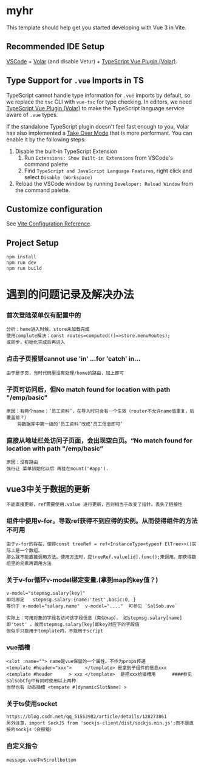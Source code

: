 # myhr

This template should help get you started developing with Vue 3 in Vite.

## Recommended IDE Setup

[VSCode](https://code.visualstudio.com/) + [Volar](https://marketplace.visualstudio.com/items?itemName=Vue.volar) (and disable Vetur) + [TypeScript Vue Plugin (Volar)](https://marketplace.visualstudio.com/items?itemName=Vue.vscode-typescript-vue-plugin).

## Type Support for `.vue` Imports in TS

TypeScript cannot handle type information for `.vue` imports by default, so we replace the `tsc` CLI with `vue-tsc` for type checking. In editors, we need [TypeScript Vue Plugin (Volar)](https://marketplace.visualstudio.com/items?itemName=Vue.vscode-typescript-vue-plugin) to make the TypeScript language service aware of `.vue` types.

If the standalone TypeScript plugin doesn't feel fast enough to you, Volar has also implemented a [Take Over Mode](https://github.com/johnsoncodehk/volar/discussions/471#discussioncomment-1361669) that is more performant. You can enable it by the following steps:

1. Disable the built-in TypeScript Extension
    1) Run `Extensions: Show Built-in Extensions` from VSCode's command palette
    2) Find `TypeScript and JavaScript Language Features`, right click and select `Disable (Workspace)`
2. Reload the VSCode window by running `Developer: Reload Window` from the command palette.

## Customize configuration

See [Vite Configuration Reference](https://vitejs.dev/config/).

## Project Setup
```sh
npm install
npm run dev
npm run build
```
# 遇到的问题记录及解决办法
### 首次登陆菜单仅有配置中的
    分析：home进入时候，store未加载完成
    使用complute解决：const routes=computed(()=>store.menuRoutes);
    或同步，初始化完成后再进入
### 点击子页报错cannot use 'in' ...for 'catch' in...
    由于是子页，当时代码里没有处理/home的路由，加上即可
### 子页可访问后，但No match found for location with path "/emp/basic"
    原因：有两个name：‘员工资料’，在导入时只会有一个生效（router不允许name值重复，后覆盖前？）
        将数据库中第一级的‘员工资料’改成‘员工信息即可’
### 直接从地址栏处访问子页面，会出现空白页。“No match found for location with path "/emp/basic”
    原因：没有路由
    强行让 菜单初始化以后 再挂在mount('#app').
## vue3中关于数据的更新
    不能直接更新，ref需要使用.value 进行更新，否则相当于改变了指针。丢失了链接性
###  组件中使用v-for。导致ref获得不到应得的实例。从而使得组件的方法不可用
    由于v-for的存在，使得const treeRef = ref<InstanceType<typeof ElTree>>()实际上是一个数组。
    那么就不能直接调用方法。使用方法时，应treeRef.value[id].func();来调用。即获得数组里的元素再调用方法
### 关于v-for循环v-model绑定变量.(拿到map的key值？)
    v-model="stepmsg.salary[key]"
    即可绑定   stepmsg.salary:{name:'test',basic:0, } 
    等价于 v-model="salary.name"  v-model="...."  可参见 `SalSob.uve`

    实际上：可用对象的字段名访问该字段信息（类似map）， 如stepmsg.salary[name] 即'test' 。故而stepmsg.salary[key]即key对应下的字段值
    但似乎只能用于template内，不能用于script
### vue插槽
    <slot :name=""> name是vue保留的一个属性。不作为props传递
    <template #header="xxx">     </template> 是拿到子组件的信息xxx
    <template #header      > xxx </template>  是把xxx给插槽用      ####参见SalSobCfg中有同时使用以上两种
    当然也有 动态插槽 <tempate #[dynamicSlotName] >
### 关于ts使用socket
    https://blog.csdn.net/qq_51553982/article/details/128273861
    另外注意，import SockJS from 'sockjs-client/dist/sockjs.min.js';而不是直接的sockjs（会报错）
### 自定义指令
    message.vue中vScrollbottom
